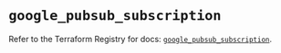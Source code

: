 # `google_pubsub_subscription`

Refer to the Terraform Registry for docs: [`google_pubsub_subscription`](https://registry.terraform.io/providers/hashicorp/google-beta/5.35.0/docs/resources/google_pubsub_subscription).
